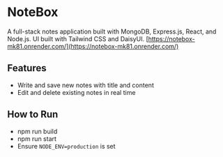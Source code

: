 # NoteBox

A full-stack notes application built with MongoDB, Express.js, React, and Node.js. UI built with Tailwind CSS and DaisyUI.
[https://notebox-mk81.onrender.com/](https://notebox-mk81.onrender.com/)

## Features
- Write and save new notes with title and content
- Edit and delete existing notes in real time

## How to Run
- npm run build
- npm run start
- Ensure `NODE_ENV=production` is set
